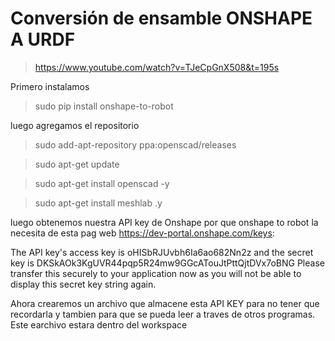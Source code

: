 # Conversión de ensamble ONSHAPE A URDF
> https://www.youtube.com/watch?v=TJeCpGnX508&t=195s

Primero instalamos 
> sudo pip install onshape-to-robot

luego agregamos el repositorio
> sudo add-apt-repository ppa:openscad/releases

> sudo apt-get update

> sudo apt-get install openscad -y

> sudo apt-get install meshlab .y

luego obtenemos nuestra API key de Onshape por que onshape to robot la necesita de esta pag web https://dev-portal.onshape.com/keys:

The API key's access key is oHISbRJUvbh6Ia6ao682Nn2z and the secret key is DKSkAOk3KgUVR44pqp5R24mw9GGcATouJtPttQjtDVx7oBNG 
Please transfer this securely to your application now as you will not be able to display this secret key string again.

Ahora crearemos un archivo que almacene esta API KEY para no tener que recordarla y tambien para que se pueda leer a traves de otros programas. Este earchivo estara dentro del workspace 
